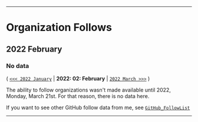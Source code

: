 
***

# Organization Follows

## 2022 February

### No data

( [`<<< 2022 January`](/Follows/2022/01_January/) | **2022: 02: February** | [`2022 March >>>`](/Follows/2022/03_March/) )

The ability to follow organizations wasn't made available until 2022, Monday, March 21st. For that reason, there is no data here.

If you want to see other GitHub follow data from me, see [`GitHub_FollowList`](https://github.com/seanpm2001/GitHub_FollowList/)

***
